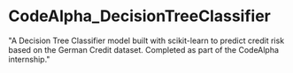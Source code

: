 # CodeAlpha_DecisionTreeClassifier
"A Decision Tree Classifier model built with scikit-learn to predict credit risk based on the German Credit dataset. Completed as part of the CodeAlpha internship."

